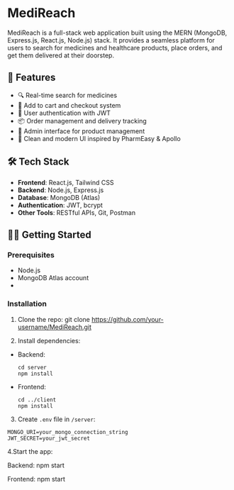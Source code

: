 # MediReach

MediReach is a full-stack web application built using the MERN (MongoDB, Express.js, React.js, Node.js) stack. It provides a seamless platform for users to search for medicines and healthcare products, place orders, and get them delivered at their doorstep.

## 🚀 Features

- 🔍 Real-time search for medicines
- 🛒 Add to cart and checkout system
- 🔐 User authentication with JWT
- 📦 Order management and delivery tracking
- 🧾 Admin interface for product management
- 🎨 Clean and modern UI inspired by PharmEasy & Apollo

## 🛠️ Tech Stack

- **Frontend**: React.js, Tailwind CSS
- **Backend**: Node.js, Express.js
- **Database**: MongoDB (Atlas)
- **Authentication**: JWT, bcrypt
- **Other Tools**: RESTful APIs, Git, Postman

## 🧑‍💻 Getting Started

### Prerequisites

- Node.js
- MongoDB Atlas account
- 
### Installation

1. Clone the repo: git clone https://github.com/your-username/MediReach.git
  
2. Install dependencies:
- Backend:
  ```
  cd server
  npm install
  ```
- Frontend:
  ```
  cd ../client
  npm install
  ```

3. Create `.env` file in `/server`:
```env
MONGO_URI=your_mongo_connection_string
JWT_SECRET=your_jwt_secret
```
4.Start the app:

Backend:
npm start

Frontend:
npm start

